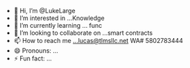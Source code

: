- 👋 Hi, I’m @LukeLarge
- 👀 I’m interested in ...Knowledge 
- 🌱 I’m currently learning ... func
- 💞️ I’m looking to collaborate on ...smart contracts
- 📫 How to reach me ...lucas@tlmsllc.net WA# 5802783444
- 😄 Pronouns: ...
- ⚡ Fun fact: ...

<!---
LukeLarge/LukeLarge is a ✨ special ✨ repository because its `README.md` (this file) appears on your GitHub profile.
You can click the Preview link to take a look at your changes.
--->
